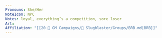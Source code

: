 ```yaml
---
Pronouns: She/Her
NoteIcon: NPC
Notes: loyal, everything’s a competition, sore loser
Art: 
Affiliation: "[[20 🌟 GM Campaigns/🐌 Slugblaster/Groups/BRB.md|BRB]]"
---
```

